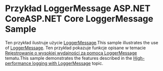 # <a name="aspnet-core-loggermessage-sample"></a><span data-ttu-id="1d545-101">Przykład LoggerMessage ASP.NET Core</span><span class="sxs-lookup"><span data-stu-id="1d545-101">ASP.NET Core LoggerMessage Sample</span></span>

<span data-ttu-id="1d545-102">Ten przykład ilustruje użycie [LoggerMessage](https://docs.microsoft.com/dotnet/api/microsoft.extensions.logging.loggermessage).</span><span class="sxs-lookup"><span data-stu-id="1d545-102">This sample illustrates the use of [LoggerMessage](https://docs.microsoft.com/dotnet/api/microsoft.extensions.logging.loggermessage).</span></span> <span data-ttu-id="1d545-103">Ten przykład pokazuje funkcje opisane w temacie [Rejestrowanie o wysokiej wydajności za pomocą LoggerMessage](https://docs.microsoft.com/aspnet/core/fundamentals/logging/loggermessage) tematu.</span><span class="sxs-lookup"><span data-stu-id="1d545-103">This sample demonstrates the features described in the [High-performance logging with LoggerMessage](https://docs.microsoft.com/aspnet/core/fundamentals/logging/loggermessage) topic.</span></span>
